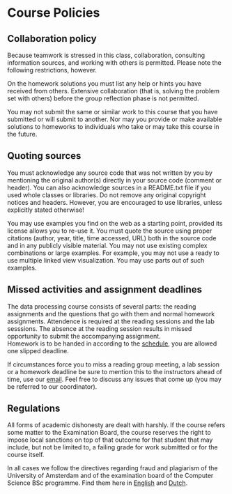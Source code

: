# Course Policies

## Collaboration policy

Because teamwork is stressed in this class, collaboration, consulting
information sources, and working with others is permitted. Please note the
following restrictions, however.

On the homework solutions you must list any help or hints you have received
from others. Extensive collaboration (that is, solving the problem set with
others) before the group reflection phase is not permitted.

You may not submit the same or similar work to this course that you have
submitted or will submit to another. Nor may you provide or make available
solutions to homeworks to individuals who take or may take this course in the
future.

## Quoting sources

You must acknowledge any source code that was not written by you by mentioning
the original author(s) directly in your source code (comment or header). You
can also acknowledge sources in a README.txt file if you used whole classes or
libraries. Do not remove any original copyright notices and headers. However,
you are encouraged to use libraries, unless explicitly stated otherwise!

You may use examples you find on the web as a starting point, provided its
license allows you to re-use it. You must quote the source using proper
citations (author, year, title, time accessed, URL) both in the source code and
in any publicly visible material. You may not use existing complex combinations
or large examples. For example, you may not use a ready to use multiple linked
view visualization. You may use parts out of such examples.

## Missed activities and assignment deadlines

The data processing course consists of several parts: the reading assignments and the questions that go with them and
normal homework assignments. Attendence is required at the reading sessions and the lab sesssions. 
The absence at the reading session results in missed opportunity to submit the accompanying assignment.  
Homework is to be handed in according to the [schedule], you are
allowed one slipped deadline.

If circumstances force you to miss a reading group meeting, a lab
session or a homework deadline be sure to mention this to the instructors 
ahead of time, use our [email]. Feel free to discuss any issues that come up 
(you may be referred to our coordinator).

[email]: mailto:help@mprog.nl
[schedule]: /#processing-schedule

## Regulations

All forms of academic dishonesty are dealt with harshly. If the course refers
some matter to the Examination Board, the course reserves the right to impose
local sanctions on top of that outcome for that student that may include, but
not be limited to, a failing grade for work submitted or for the course itself.

In all cases we follow the directives regarding fraud and plagiarism of the
University of Amsterdam and of the examination board of the Computer Science
BSc programme. Find them here in [English] and [Dutch].

[Dutch]: http://uva.nl/plagiaat
[English]: http://student.uva.nl/en/az/content/plagiarism-and-fraud/plagiarism-and-fraud.html
